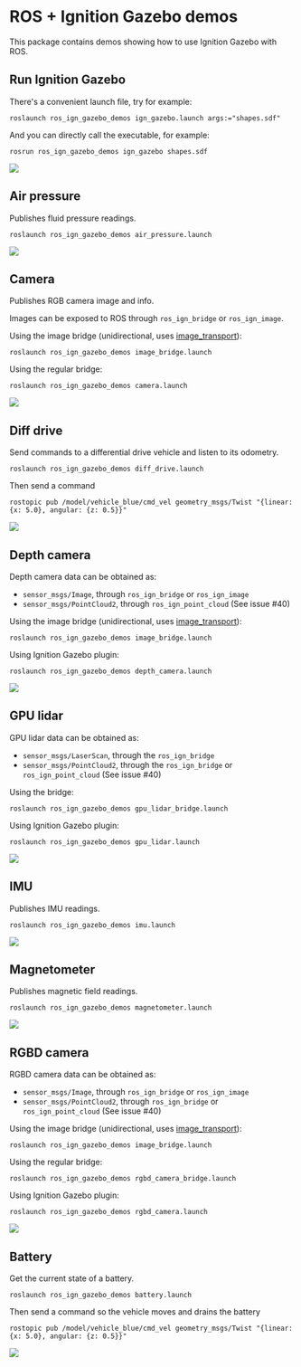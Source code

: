 # ROS + Ignition Gazebo demos

This package contains demos showing how to use Ignition Gazebo with ROS.

## Run Ignition Gazebo

There's a convenient launch file, try for example:

    roslaunch ros_ign_gazebo_demos ign_gazebo.launch args:="shapes.sdf"

And you can directly call the executable, for example:

    rosrun ros_ign_gazebo_demos ign_gazebo shapes.sdf

![](images/shapes_demo.png)

## Air pressure

Publishes fluid pressure readings.

    roslaunch ros_ign_gazebo_demos air_pressure.launch

![](images/air_pressure_demo.png)

## Camera

Publishes RGB camera image and info.

Images can be exposed to ROS through `ros_ign_bridge` or `ros_ign_image`.

Using the image bridge (unidirectional, uses [image_transport](http://wiki.ros.org/image_transport)):

    roslaunch ros_ign_gazebo_demos image_bridge.launch

Using the regular bridge:

    roslaunch ros_ign_gazebo_demos camera.launch

![](images/camera_demo.png)

## Diff drive

Send commands to a differential drive vehicle and listen to its odometry.

    roslaunch ros_ign_gazebo_demos diff_drive.launch

Then send a command

    rostopic pub /model/vehicle_blue/cmd_vel geometry_msgs/Twist "{linear: {x: 5.0}, angular: {z: 0.5}}"

![](images/diff_drive_demo.png)

## Depth camera

Depth camera data can be obtained as:

* `sensor_msgs/Image`, through `ros_ign_bridge` or `ros_ign_image`
* `sensor_msgs/PointCloud2`, through `ros_ign_point_cloud` (See issue #40)

Using the image bridge (unidirectional, uses [image_transport](http://wiki.ros.org/image_transport)):

    roslaunch ros_ign_gazebo_demos image_bridge.launch

Using Ignition Gazebo plugin:

    roslaunch ros_ign_gazebo_demos depth_camera.launch

![](images/depth_camera_demo.png)

## GPU lidar

GPU lidar data can be obtained as:

* `sensor_msgs/LaserScan`, through the `ros_ign_bridge`
* `sensor_msgs/PointCloud2`, through the `ros_ign_bridge` or `ros_ign_point_cloud` (See issue #40)

Using the bridge:

    roslaunch ros_ign_gazebo_demos gpu_lidar_bridge.launch

Using Ignition Gazebo plugin:

    roslaunch ros_ign_gazebo_demos gpu_lidar.launch

![](images/gpu_lidar_demo.png)

## IMU

Publishes IMU readings.

    roslaunch ros_ign_gazebo_demos imu.launch

![](images/imu_demo.png)

## Magnetometer

Publishes magnetic field readings.

    roslaunch ros_ign_gazebo_demos magnetometer.launch

![](images/magnetometer_demo.png)

## RGBD camera

RGBD camera data can be obtained as:

* `sensor_msgs/Image`, through `ros_ign_bridge` or `ros_ign_image`
* `sensor_msgs/PointCloud2`, through `ros_ign_bridge` or `ros_ign_point_cloud` (See issue #40)

Using the image bridge (unidirectional, uses [image_transport](http://wiki.ros.org/image_transport)):

    roslaunch ros_ign_gazebo_demos image_bridge.launch

Using the regular bridge:

    roslaunch ros_ign_gazebo_demos rgbd_camera_bridge.launch

Using Ignition Gazebo plugin:

    roslaunch ros_ign_gazebo_demos rgbd_camera.launch

![](images/rgbd_camera_demo.png)

## Battery

Get the current state of a battery.

    roslaunch ros_ign_gazebo_demos battery.launch

Then send a command so the vehicle moves and drains the battery

    rostopic pub /model/vehicle_blue/cmd_vel geometry_msgs/Twist "{linear: {x: 5.0}, angular: {z: 0.5}}"

![](images/battery_demo.png)

